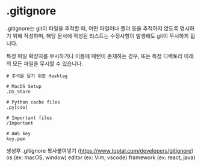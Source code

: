 # .gitignore

.gitignore는 git이 파일을 추적할 때, 어떤 파일이나 폴더 등을 추적하지 않도록 명시하기 위해 작성하며, 해당 문서에 작성된 리스트는 수정사항이 발생해도 git이 무시하게 됩니다.

특정 파일 확장자를 무시하거나 이름에 패턴이 존재하는 경우, 또는 특정 디렉토리 아래의 모든 파일을 무시할 수 있습니다.

```
# 주석을 달기 위한 Hashtag

# MacOS Setup
.DS_Store

# Python cache files
.py[cdo]

# Important files
/Important

# AWS key
key.pem
```

생성후 .gitignore 복사붙여넣기
(https://www.toptal.com/developers/gitignore)
os (ex: macOS, window)
editor (ex: Vim, vscode)
framework (ex: react, java)
